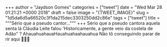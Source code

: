 
+++
author = "Jaydson Gomes"
categories = ["tweet"]
date = "Wed Mar 28 01:21:21 +0000 2018"
draft = false
image = "{TWEET_IMAGE}"
slug = "1d5da6d5a66520c3f1da215dec3303250dd2c86e"
tags = ["tweet"]
title = """Sério que a pseudo cantor..."""
+++
Sério que a pseudo cantora aquela senta lá Cláudia Leite falou 'Historicamente, a gente veio da costela de Adão" ? AhauahuahauaHauahuahaahauahua Não tô conseguindo parar de rir aqui 🤣🤤😵

